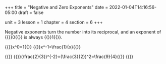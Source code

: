 +++
title = "Negative and Zero Exponents"
date = 2022-01-04T14:16:56-05:00
draft = false

unit = 3
lesson = 1
chapter = 4
section = 6
+++

Negative exponents turn the number into its reciprocal, and
an exponent of {{<mi>}}0{{</mi>}} is always {{<mi>}}1{{</mi>}}.

{{<md>}}x^0=1{{</md>}}
{{<md>}}x^-1=\frac{1}{x}{{</md>}}

{{<eg id="lol">}}
{{<md>}}(\frac{2}{3})^{-2}=(\frac{3}{2})^2=\frac{9}{4}{{</md>}}
{{</eg>}}
